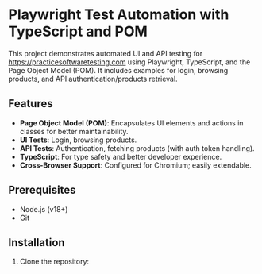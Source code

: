 # Playwright Test Automation with TypeScript and POM

This project demonstrates automated UI and API testing for https://practicesoftwaretesting.com using Playwright, TypeScript, and the Page Object Model (POM). It includes examples for login, browsing products, and API authentication/products retrieval.

## Features
- **Page Object Model (POM)**: Encapsulates UI elements and actions in classes for better maintainability.
- **UI Tests**: Login, browsing products.
- **API Tests**: Authentication, fetching products (with auth token handling).
- **TypeScript**: For type safety and better developer experience.
- **Cross-Browser Support**: Configured for Chromium; easily extendable.

## Prerequisites
- Node.js (v18+)
- Git

## Installation
1. Clone the repository: